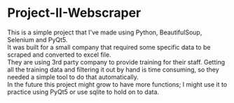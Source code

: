 # Project-II-Webscraper
This is a simple project that I've made using Python, BeautifulSoup, Selenium and PyQt5. <br>
It was built for a small company that required some specific data to be scraped and converted to excel file. <br>
They are using 3rd party company to provide training for their staff. Getting all the training data and filtering it out by hand is time consuming, so
they needed a simple tool to do that automatically. <br>
In the future this project might grow to have more functions; I might use it to practice using PyQt5 or use sqlite to hold on to data.
